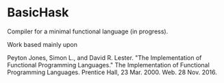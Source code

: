 # BasicHask
Compiler for a minimal functional language (in progress).

Work based mainly upon

Peyton Jones, Simon L., and David R. Lester. "The Implementation of Functional Programming Languages." The Implementation of Functional Programming Languages. Prentice Hall, 23 Mar. 2000. Web. 28 Nov. 2016.
